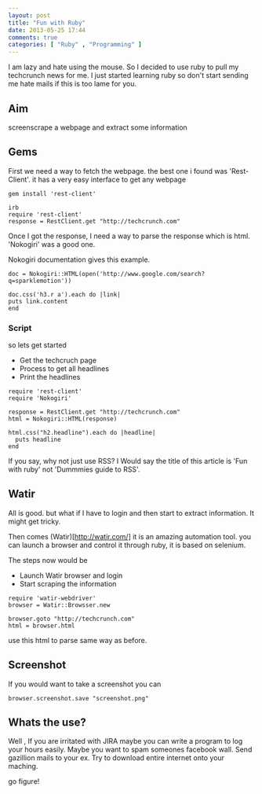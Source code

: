 ```yaml
---
layout: post
title: "Fun with Ruby"
date: 2013-05-25 17:44
comments: true
categories: [ "Ruby" , "Programming" ]
---
```


I am lazy and hate using the mouse. So I decided to use ruby to pull my techcrunch news for me.
I just started learning ruby so don't start sending me hate mails if this is too lame for you. 

## Aim

screenscrape a webpage and extract some information

## Gems

First we need a way to fetch the webpage. the best one i found was 'Rest-Client'. it has a very easy interface to get any webpage

```
gem install 'rest-client'

irb
require 'rest-client'
response = RestClient.get "http://techcrunch.com"
```

Once I got the response, I need a way to parse the response which is html. 'Nokogiri' was a good one.

Nokogiri documentation gives this example.
```
doc = Nokogiri::HTML(open('http://www.google.com/search?q=sparklemotion'))

doc.css('h3.r a').each do |link|
puts link.content
end
```

### Script

so lets get started

* Get the techcruch page
* Process to get all headlines 
* Print the headlines

```
require 'rest-client'
require 'Nokogiri'

response = RestClient.get "http://techcrunch.com"
html = Nokogiri::HTML(response)

html.css("h2.headline").each do |headline|
  puts headline
end
```

If you say, why not just use RSS? I Would say the title of this article is 'Fun with ruby' not 'Dummmies guide to RSS'.

## Watir

All is good. but what if I have to login and then start to extract information. It might get tricky.

Then comes (Watir)[http://watir.com/] it is an amazing automation tool. you can launch a browser and control it through ruby, it is based on selenium. 

The steps now would be

* Launch Watir browser and login
* Start scraping the information


```
require 'watir-webdriver'
browser = Watir::Browsser.new

browser.goto "http://techcrunch.com"
html = browser.html

```

use this html to parse same way as before.

## Screenshot

If you would want to take a screenshot you can 

```
browser.screenshot.save "screenshot.png"
```

## Whats the use?

Well , If you are irritated with JIRA maybe you can write a program to log your hours easily.
Maybe you want to spam someones facebook wall.
Send gazillion mails to your ex.
Try to download entire internet onto your maching.

go figure!




